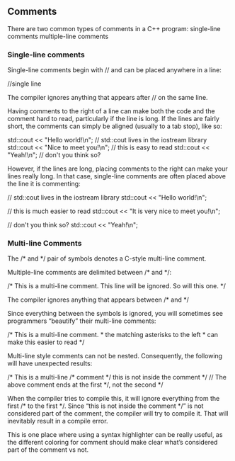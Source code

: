 ## Comments
There are two common types of comments in a C++ program:
  single-line comments
  multiple-line comments




### Single-line comments

Single-line comments begin with // and can be placed anywhere in a line:

  //single line

The compiler ignores anything that appears after // on the same line.

Having comments to the right of a line can make both the code and the comment hard to read, particularly if the line is long. If the lines are fairly short, the comments can simply be aligned (usually to a tab stop), like so:

std::cout << "Hello world!\n";        // std::cout lives in the iostream library
std::cout << "Nice to meet you!\n";   // this is easy to read
std::cout << "Yeah!\n";               // don't you think so?

However, if the lines are long, placing comments to the right can make your lines really long. In that case, single-line comments are often placed above the line it is commenting:

// std::cout lives in the iostream library
std::cout << "Hello world!\n";

// this is much easier to read
std::cout << "It is very nice to meet you!\n";

// don't you think so?
std::cout << "Yeah!\n";




### Multi-line Comments

The /* and */ pair of symbols denotes a C-style multi-line comment.

Multiple-line comments are delimited between /* and */:

/* This is a multi-line comment.
   This line will be ignored.
   So will this one. */

The compiler ignores anything that appears between /* and */

Since everything between the symbols is ignored, you will sometimes see programmers “beautify” their multi-line comments:


/* This is a multi-line comment.
 \* the matching asterisks to the left
 \* can make this easier to read
 */

Multi-line style comments can not be nested. Consequently, the following will have unexpected results:

/* This is a multi-line /* comment */ this is not inside the comment */
// The above comment ends at the first */, not the second */

When the compiler tries to compile this, it will ignore everything from the first /* to the first */. Since “this is not inside the comment */” is not considered part of the comment, the compiler will try to compile it. That will inevitably result in a compile error.

This is one place where using a syntax highlighter can be really useful, as the different coloring for comment should make clear what’s considered part of the comment vs not.
